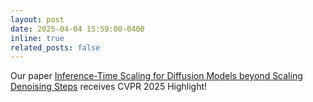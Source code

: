 ```yaml
---
layout: post
date: 2025-04-04 15:59:00-0400
inline: true
related_posts: false
---
```


Our paper [Inference-Time Scaling for Diffusion Models beyond Scaling Denoising Steps](https://inference-scale-diffusion.github.io/) receives CVPR 2025 Highlight!